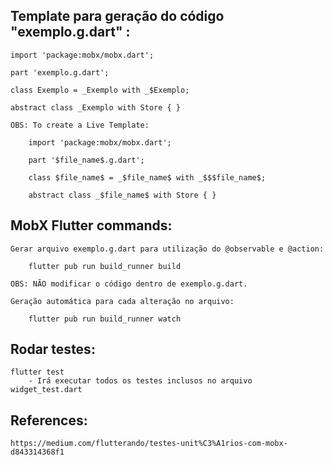 ## Template para geração do código "exemplo.g.dart" :

    import 'package:mobx/mobx.dart';

    part 'exemplo.g.dart';

    class Exemplo = _Exemplo with _$Exemplo;

    abstract class _Exemplo with Store { }
    
    OBS: To create a Live Template:
    
        import 'package:mobx/mobx.dart';
        
        part '$file_name$.g.dart';
        
        class $file_name$ = _$file_name$ with _$$$file_name$;
        
        abstract class _$file_name$ with Store { }

## MobX Flutter commands:

    Gerar arquivo exemplo.g.dart para utilização do @observable e @action:
    
        flutter pub run build_runner build
    
    OBS: NÃO modificar o código dentro de exemplo.g.dart.
    
    Geração automática para cada alteração no arquivo:
    
        flutter pub run build_runner watch

## Rodar testes:

    flutter test
        - Irá executar todos os testes inclusos no arquivo widget_test.dart
        
## References:
    https://medium.com/flutterando/testes-unit%C3%A1rios-com-mobx-d843314368f1